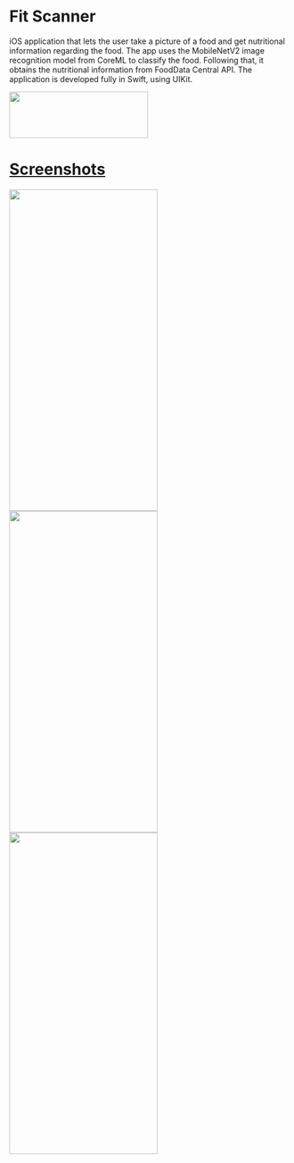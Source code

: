# Fit Scanner

iOS application that lets the user take a picture of a food and get nutritional information regarding the food. The app uses the MobileNetV2 image
recognition model from CoreML to classify the food. Following that, it obtains the nutritional information from FoodData Central API. The application 
is developed fully in Swift, using UIKit. 

<a href="https://apps.apple.com/us/app/fit-scanner/id1667124035"><img src="https://user-images.githubusercontent.com/90746623/210176495-c7f8d647-84b7-460c-9d2b-e4efc1bb0fd3.png" width="249" height="83"/>

# Screenshots

<img src="https://user-images.githubusercontent.com/90746623/220435826-83718ae7-42d4-4787-a467-0ab7fcd654e5.png" width="266" height="576"/><img src="https://user-images.githubusercontent.com/90746623/220435813-42c9d11a-92ff-448e-ba09-e4814086cb48.png" width="266" height="576"/><img src="https://user-images.githubusercontent.com/90746623/220435819-7b198daf-14e0-4e34-89d9-f4b1d16abfa9.png" width="266" height="576"/>

